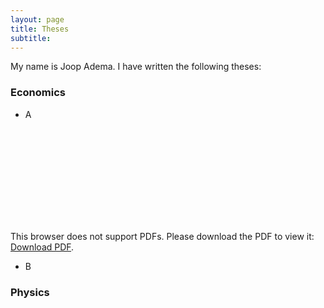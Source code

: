 ```yaml
---
layout: page
title: Theses
subtitle: 
---
```


My name is Joop Adema. I have written the following theses:

### Economics
- A
<object data="https://jopieadema.github.io./assets/img/ThesisEconomicsMsc.pdf" type="application/pdf" width="700px" height="700px">
    <embed src="https://jopieadema.github.io./assets/img/ThesisEconomicsMsc.pdf">
        <p>This browser does not support PDFs. Please download the PDF to view it: <a href="https://jopieadema.github.io./assets/img/ThesisEconomicsMsc.pdf">Download PDF</a>.</p>
    </embed>
</object>

- B

### Physics
